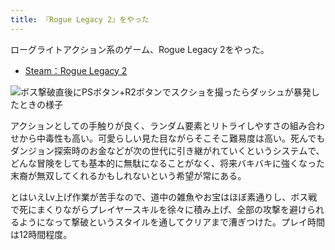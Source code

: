 ```yaml
---
title: 『Rogue Legacy 2』をやった
---
```

ローグライトアクション系のゲーム、Rogue Legacy 2をやった。

*   [Steam：Rogue Legacy 2](https://store.steampowered.com/app/1253920/Rogue_Legacy_2/?l=japanese)

![](https://lh3.googleusercontent.com/docs/ADP-6oG-swbKilwBarzgJ0iPU6sb_FwvI5nrVAr0MMvA2Rq_4ZdLBxwVtfH5aSPRaWmv-5c9OV2HJuL2t9ykpQn1wEZG9kssjemIVQ0UklhWYxj4OqmhSVWfY1pEylZ4wvVG2Wb5nYWvZo4L5YAMO_lhIhVr3xqFh9benUwRQMRaa6k_Z2EGA6tw-qJ1DsdGfmDofgJeWReEWuVu0XjccWbKjR5JEbhwBes_dOCzT5qhcN8MVTzsslpUDZMo_NdOgJ2zKWIGYT_EUA4T14dbFqnXtk_BsH3ODY11NuRo3O9AsnDRfzsGqtYjyCvv7y1kJNp8xWUNzMqNp9jM69CGAGqkkM9T5kOQFT3IGkiEd3k6yeAK6s7KDOPHEOrkx-oLzJOlFVw34oqjPjy2d3v7T4KkxbIkXXYWM3Qzh8hZrmvID2YqEl49jseEWqjz2BU5Q2hqy5jMgu5cs9Xn9zmB9tLWGwIa_fecIEeXtsJhzDwzZplUcuvMAwu2YJfJd9j_HlrT2LR9_-WMfaOq0RXwlh2c_lsfRjxWWWpK85rNRAMYmi7uJaz_H9zVGNcs8qgA665E6NkXsoqfZWi-FA3MsPISdtv--dRCIBUbwLaziu1-vwK_74_kV3pFdhcNjebGcYc338rqkqcRPwLTorqxeOSAdLIa2It-H2tatYYSru9yF-gvQSfA4vhMlDO0EFeIgG17f6Jxrd9sJwo4D8BQC1uLJna2VLDD0Ah8p7gCeO06NOEH1Fo3s8lYSWSqBAGonYUI32eUE4XA60pOM-uTqiHxIAeoch6L8av-_k6pgknSy9g6jZC3dDivD2sAlQ6Kum1CX551VYUGw_tuyPU8Tyxb7VPPBhDegxwQabPjSed2K53GYO_0ra0NZg6wf9OPD-K8ePNjD8cblNHKeXJELxLMkp9wsF5MRLQDymhI2coJkj6k7rWfz0I-NHUTmRgI7KoQdNS5HvlImINCG8EJ5WXTLdiuGHpAc1pE-OAjJCNva6VKpaS5obVBgPcJC9xCCcPxfdsM_9i6BZxWE4ATQZz94_8KTaxkRb0ZnXwGSz6dTlOIFaw0kpugZIkDfBzZaU0C8QeFKQvrM3tFQ5_CKohB19DURMmagG0Jja2BcXwJy366ehoUzxiP91zfNcjoiTtZ24fjWctAoJYf_QmXNLmKLyq-81Wy-YCgeK7QIdBGvPnpld0GSmovxRnmZ1-tScDbztbZ46h7w2rDkd8J8i_FmGpc2xTlbXg67dfGDUD4SoDlGjegkA "ボス撃破直後にPSボタン+R2ボタンでスクショを撮ったらダッシュが暴発したときの様子")

アクションとしての手触りが良く、ランダム要素とリトライしやすさの組み合わせから中毒性も高い。可愛らしい見た目ながらそこそこ難易度は高い。死んでもダンジョン探索時のお金などが次の世代に引き継がれていくというシステムで、どんな冒険をしても基本的に無駄になることがなく、将来バキバキに強くなった末裔が無双してくれるかもしれないという希望が常にある。

とはいえLv上げ作業が苦手なので、道中の雑魚やお宝はほぼ素通りし、ボス戦で死にまくりながらプレイヤースキルを徐々に積み上げ、全部の攻撃を避けられるようになって撃破というスタイルを通してクリアまで漕ぎつけた。プレイ時間は12時間程度。
